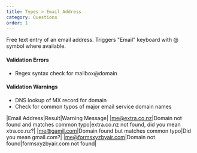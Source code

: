 ```yaml
---
title: Types > Email Address
category: Questions
order: 1
---
```


Free text entry of an email address. Triggers "Email" keyboard with @ symbol where available.

#### Validation Errors

* Regex syntax check for mailbox@domain

#### Validation Warnings

* DNS lookup of MX record for domain
* Check for common typos of major email service domain names

|Email Address|Result|Warning Message|
|me@extra.co.nz|Domain not found and matches common typo|extra.co.nz not found, did you mean xtra.co.nz?|
|me@gamil.com|Domain found but matches common typo|Did you mean gmail.com?|
|me@formsxyzbyair.com|Domain not found|formsxyzbyair.com not found|